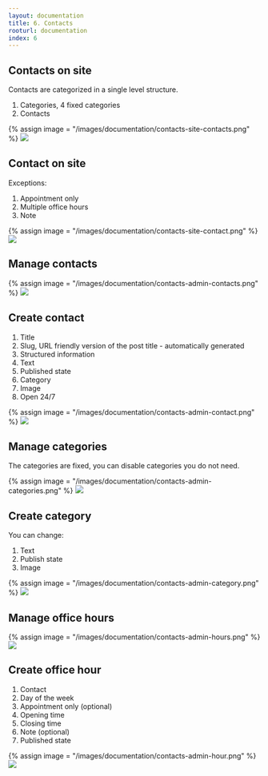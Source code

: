 ```yaml
---
layout: documentation
title: 6. Contacts
rooturl: documentation
index: 6
---
```


## Contacts on site

Contacts are categorized in a single level structure.

1. Categories, 4 fixed categories
2. Contacts

{% assign image = "/images/documentation/contacts-site-contacts.png" %}
<a href="{{image}}" data-gallery="enabled">
![]({{image}})
</a>

## Contact on site

Exceptions:

1. Appointment only
2. Multiple office hours
3. Note

{% assign image = "/images/documentation/contacts-site-contact.png" %}
<a href="{{image}}" data-gallery="enabled">
![]({{image}})
</a>

## Manage contacts

{% assign image = "/images/documentation/contacts-admin-contacts.png" %}
<a href="{{image}}" data-gallery="enabled">
![]({{image}})
</a>

## Create contact

1. Title
2. Slug, URL friendly version of the post title - automatically generated
3. Structured information
4. Text
5. Published state
6. Category
7. Image
8. Open 24/7

{% assign image = "/images/documentation/contacts-admin-contact.png" %}
<a href="{{image}}" data-gallery="enabled">
![]({{image}})
</a>

## Manage categories

The categories are fixed, you can disable categories you do not need.

{% assign image = "/images/documentation/contacts-admin-categories.png" %}
<a href="{{image}}" data-gallery="enabled">
![]({{image}})
</a>

## Create category

You can change:

1. Text
2. Publish state
3. Image

{% assign image = "/images/documentation/contacts-admin-category.png" %}
<a href="{{image}}" data-gallery="enabled">
![]({{image}})
</a>

## Manage office hours

{% assign image = "/images/documentation/contacts-admin-hours.png" %}
<a href="{{image}}" data-gallery="enabled">
![]({{image}})
</a>

## Create office hour

1. Contact
2. Day of the week
3. Appointment only (optional)
4. Opening time
5. Closing time
6. Note (optional)
7. Published state

{% assign image = "/images/documentation/contacts-admin-hour.png" %}
<a href="{{image}}" data-gallery="enabled">
![]({{image}})
</a>
